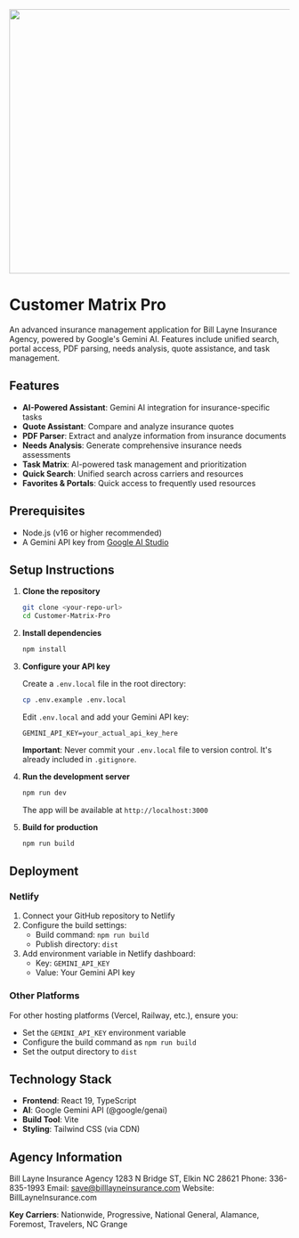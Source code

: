 <div align="center">
<img width="1200" height="475" alt="GHBanner" src="https://github.com/user-attachments/assets/0aa67016-6eaf-458a-adb2-6e31a0763ed6" />
</div>

# Customer Matrix Pro

An advanced insurance management application for Bill Layne Insurance Agency, powered by Google's Gemini AI. Features include unified search, portal access, PDF parsing, needs analysis, quote assistance, and task management.

## Features

- **AI-Powered Assistant**: Gemini AI integration for insurance-specific tasks
- **Quote Assistant**: Compare and analyze insurance quotes
- **PDF Parser**: Extract and analyze information from insurance documents
- **Needs Analysis**: Generate comprehensive insurance needs assessments
- **Task Matrix**: AI-powered task management and prioritization
- **Quick Search**: Unified search across carriers and resources
- **Favorites & Portals**: Quick access to frequently used resources

## Prerequisites

- Node.js (v16 or higher recommended)
- A Gemini API key from [Google AI Studio](https://aistudio.google.com/apikey)

## Setup Instructions

1. **Clone the repository**
   ```bash
   git clone <your-repo-url>
   cd Customer-Matrix-Pro
   ```

2. **Install dependencies**
   ```bash
   npm install
   ```

3. **Configure your API key**

   Create a `.env.local` file in the root directory:
   ```bash
   cp .env.example .env.local
   ```

   Edit `.env.local` and add your Gemini API key:
   ```
   GEMINI_API_KEY=your_actual_api_key_here
   ```

   **Important**: Never commit your `.env.local` file to version control. It's already included in `.gitignore`.

4. **Run the development server**
   ```bash
   npm run dev
   ```

   The app will be available at `http://localhost:3000`

5. **Build for production**
   ```bash
   npm run build
   ```

## Deployment

### Netlify

1. Connect your GitHub repository to Netlify
2. Configure the build settings:
   - Build command: `npm run build`
   - Publish directory: `dist`
3. Add environment variable in Netlify dashboard:
   - Key: `GEMINI_API_KEY`
   - Value: Your Gemini API key

### Other Platforms

For other hosting platforms (Vercel, Railway, etc.), ensure you:
- Set the `GEMINI_API_KEY` environment variable
- Configure the build command as `npm run build`
- Set the output directory to `dist`

## Technology Stack

- **Frontend**: React 19, TypeScript
- **AI**: Google Gemini API (@google/genai)
- **Build Tool**: Vite
- **Styling**: Tailwind CSS (via CDN)

## Agency Information

Bill Layne Insurance Agency
1283 N Bridge ST, Elkin NC 28621
Phone: 336-835-1993
Email: save@billlayneinsurance.com
Website: BillLayneInsurance.com

**Key Carriers**: Nationwide, Progressive, National General, Alamance, Foremost, Travelers, NC Grange

